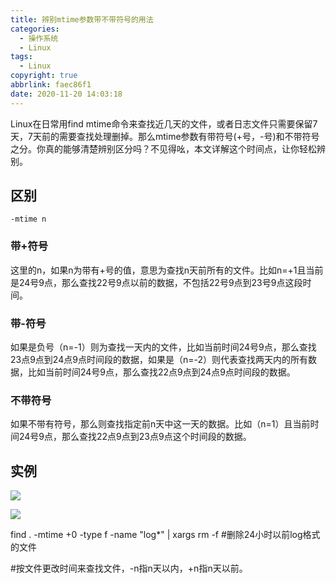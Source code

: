 ```yaml
---
title: 辨别mtime参数带不带符号的用法
categories:
  - 操作系统
  - Linux
tags:
  - Linux
copyright: true
abbrlink: faec86f1
date: 2020-11-20 14:03:18
---
```


Linux在日常用find mtime命令来查找近几天的文件，或者日志文件只需要保留7天，7天前的需要查找处理删掉。那么mtime参数有带符号(+号，-号)和不带符号之分。你真的能够清楚辨别区分吗？不见得吆，本文详解这个时间点，让你轻松辨别。

<!--more-->

## 区别

`-mtime n`

### 带+符号

这里的n，如果n为带有+号的值，意思为查找n天前所有的文件。比如n=+1且当前是24号9点，那么查找22号9点以前的数据，不包括22号9点到23号9点这段时间。

### 带-符号

如果是负号（n=-1）则为查找一天内的文件，比如当前时间24号9点，那么查找23点9点到24点9点时间段的数据，如果是（n=-2）则代表查找两天内的所有数据，比如当前时间24号9点，那么查找22点9点到24点9点时间段的数据。

### 不带符号

如果不带有符号，那么则查找指定前n天中这一天的数据。比如（n=1）且当前时间24号9点，那么查找22点9点到23点9点这个时间段的数据。

## 实例

![](1.jpg)

![](2.png)

find . -mtime +0 -type f -name "log*" | xargs rm -f  #删除24小时以前log格式的文件     

#按文件更改时间来查找文件，-n指n天以内，+n指n天以前。